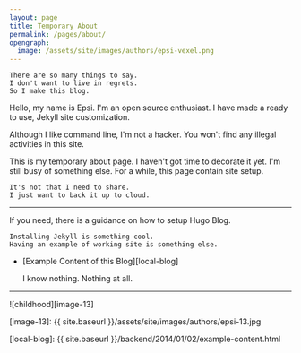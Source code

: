 ```yaml
---
layout: page
title: Temporary About
permalink: /pages/about/
opengraph:
  image: /assets/site/images/authors/epsi-vexel.png
---
```

 
	There are so many things to say.
	I don't want to live in regrets.
	So I make this blog.

Hello, my name is Epsi. I'm an open source enthusiast.
I have made a ready to use, Jekyll site customization.

Although I like command line, I'm not a hacker.
You won't find any illegal activities in this site.

This is my temporary about page. 
I haven't got time to decorate it yet.
I'm still busy of something else.
For a while, this page contain site setup.

	It's not that I need to share.
	I just want to back it up to cloud.

-- -- --

If you need, there is a guidance on how to setup Hugo Blog.

	Installing Jekyll is something cool.
	Having an example of working site is something else.

* [Example Content of this Blog][local-blog]

	I know nothing. Nothing at all.

-- -- --

![childhood][image-13]


[//]: <> ( -- -- -- links below -- -- -- )

[image-13]:   {{ site.baseurl }}/assets/site/images/authors/epsi-13.jpg

[local-blog]: {{ site.baseurl }}/backend/2014/01/02/example-content.html

